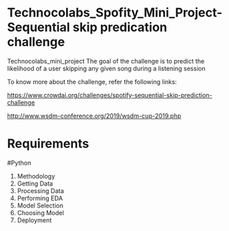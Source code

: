 # Technocolabs_Spofity_Mini_Project-Sequential skip predication challenge
Technocolabs_mini_project
The goal of the challenge is to predict the likelihood of a user skipping any given song during a listening session


To know more about the challenge, refer the following links:

https://www.crowdai.org/challenges/spotify-sequential-skip-prediction-challenge


http://www.wsdm-conference.org/2019/wsdm-cup-2019.php

# Requirements

#Python

1) Methodology
2) Getting Data
3) Processing Data
4) Performing EDA
5) Model Selection
6) Choosing Model
7)  Deployment
